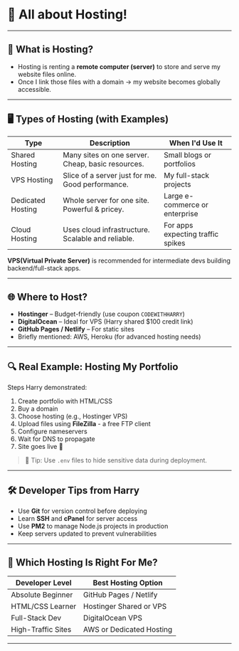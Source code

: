# 🧠 All about Hosting!

---

## 📌 What is Hosting?

- Hosting is renting a **remote computer (server)** to store and serve my website files online.
- Once I link those files with a domain → my website becomes globally accessible.

---

## 🖥️ Types of Hosting (with Examples)

| Type              | Description                                        | When I'd Use It                 |
|-------------------|----------------------------------------------------|----------------------------------|
| Shared Hosting    | Many sites on one server. Cheap, basic resources.  | Small blogs or portfolios        |
| VPS Hosting       | Slice of a server just for me. Good performance.   | My full-stack projects           |
| Dedicated Hosting | Whole server for one site. Powerful & pricey.      | Large e-commerce or enterprise   |
| Cloud Hosting     | Uses cloud infrastructure. Scalable and reliable.  | For apps expecting traffic spikes|

 **VPS(Virtual Private Server)** is recommended for intermediate devs building backend/full-stack apps.

---

## 🌐 Where to Host?

- **Hostinger** – Budget-friendly (use coupon `CODEWITHHARRY`)
- **DigitalOcean** – Ideal for VPS (Harry shared $100 credit link)
- **GitHub Pages / Netlify** – For static sites
- Briefly mentioned: AWS, Heroku (for advanced hosting needs)

---

## 🔍 Real Example: Hosting My Portfolio

Steps Harry demonstrated:
1. Create portfolio with HTML/CSS
2. Buy a domain
3. Choose hosting (e.g., Hostinger VPS)
4. Upload files using **FileZilla** - a free FTP client  
5. Configure nameservers
6. Wait for DNS to propagate
7. Site goes live 🎉

> 📌 Tip: Use `.env` files to hide sensitive data during deployment.

---

## 🛠️ Developer Tips from Harry

- Use **Git** for version control before deploying
- Learn **SSH** and **cPanel** for server access
- Use **PM2** to manage Node.js projects in production
- Keep servers updated to prevent vulnerabilities

---

## 🧪 Which Hosting Is Right For Me?

| Developer Level     | Best Hosting Option            |
|---------------------|--------------------------------|
| Absolute Beginner   | GitHub Pages / Netlify         |
| HTML/CSS Learner    | Hostinger Shared or VPS        |
| Full-Stack Dev      | DigitalOcean VPS               |
| High-Traffic Sites  | AWS or Dedicated Hosting       |

---


